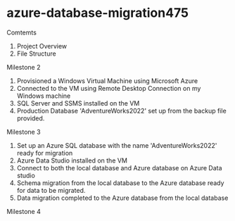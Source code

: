 # azure-database-migration475
Comtemts
1. Project Overview
2. File Structure

Milestone 2
1. Provisioned a Windows Virtual Machine using Microsoft Azure
2. Connected to the VM using Remote Desktop Connection on my Windows machine
3. SQL Server and SSMS installed on the VM
4. Production Database 'AdventureWorks2022' set up from the backup file provided.

Milestone 3
1. Set up an Azure SQL database with the name 'AdventureWorks2022' ready for migration
2. Azure Data Studio installed on the VM
3. Connect to both the local database and Azure database on Azure Data studio
4. Schema migration from the local database to the Azure database ready for data to be migrated.
5. Data migration completed to the Azure database from the local database

Milestone 4
